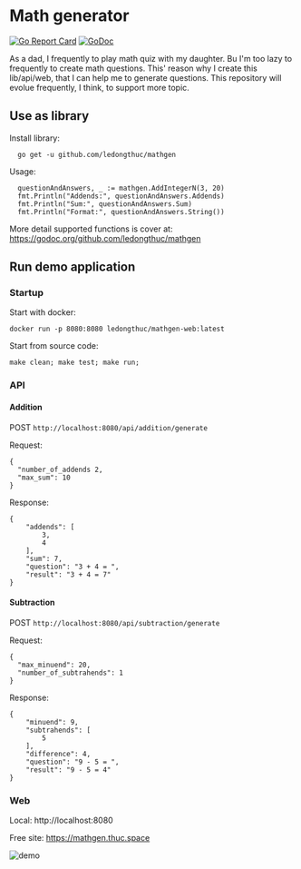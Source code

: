 # Math generator

[![Go Report Card](https://goreportcard.com/badge/github.com/ledongthuc/mathgen)](https://goreportcard.com/report/github.com/ledongthuc/mathgen) [![GoDoc](https://godoc.org/github.com/ledongthuc/mathgen?status.svg)](https://godoc.org/github.com/ledongthuc/mathgen)

As a dad, I frequently to play math quiz with my daughter.
Bu I'm too lazy to frequently to create math questions. This' reason why I create this lib/api/web, that I can help me to generate questions.
This repository will evolue frequently, I think, to support more topic.

## Use as library

Install library:

```
  go get -u github.com/ledongthuc/mathgen
```

Usage:

```
  questionAndAnswers, _ := mathgen.AddIntegerN(3, 20)
  fmt.Println("Addends:", questionAndAnswers.Addends)
  fmt.Println("Sum:", questionAndAnswers.Sum)
  fmt.Println("Format:", questionAndAnswers.String())
```

More detail supported functions is cover at: https://godoc.org/github.com/ledongthuc/mathgen

## Run demo application

### Startup

Start with docker:

```
docker run -p 8080:8080 ledongthuc/mathgen-web:latest
```

Start from source code:

```
make clean; make test; make run;
```

### API

#### Addition

POST `http://localhost:8080/api/addition/generate`

Request:
```
{
  "number_of_addends 2,
  "max_sum": 10
}
```

Response:
```
{
    "addends": [
        3,
        4
    ],
    "sum": 7,
    "question": "3 + 4 = ",
    "result": "3 + 4 = 7"
}
```

#### Subtraction

POST `http://localhost:8080/api/subtraction/generate`

Request:
```
{
  "max_minuend": 20,
  "number_of_subtrahends": 1
}
```

Response:
```
{
    "minuend": 9,
    "subtrahends": [
        5
    ],
    "difference": 4,
    "question": "9 - 5 = ",
    "result": "9 - 5 = 4"
}
```

### Web

Local: http://localhost:8080

Free site: https://mathgen.thuc.space

![demo](https://user-images.githubusercontent.com/1828895/73132049-d0375700-4015-11ea-91f0-ab24f4a15382.gif)

